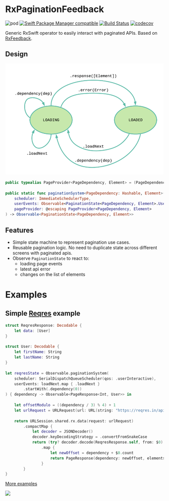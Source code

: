 # RxPaginationFeedback
![pod](https://img.shields.io/cocoapods/v/RxPaginationFeedback.svg) [![Swift Package Manager compatible](https://img.shields.io/badge/Swift%20Package%20Manager-compatible-brightgreen.svg)](https://github.com/apple/swift-package-manager) [![Build Status](https://travis-ci.com/fabfelici/RxPaginationFeedback.svg?branch=master)](https://travis-ci.com/fabfelici/RxPaginationFeedback) [![codecov](https://codecov.io/gh/fabfelici/RxPaginationFeedback/branch/master/graph/badge.svg)](https://codecov.io/gh/fabfelici/RxPaginationFeedback)

Generic RxSwift operator to easily interact with paginated APIs. Based on [RxFeedback](https://github.com/NoTests/RxFeedback.swift).

## Design

![](Images/state_diagram.png)

```swift
public typealias PageProvider<PageDependency, Element> = (PageDependency) -> Observable<PageResponse<PageDependency, Element>>

public static func paginationSystem<PageDependency: Hashable, Element>(
    scheduler: ImmediateSchedulerType,
    userEvents: Observable<PaginationState<PageDependency, Element>.UserEvent>,
    pageProvider: @escaping PageProvider<PageDependency, Element>
) -> Observable<PaginationState<PageDependency, Element>>
```

## Features
* Simple state machine to represent pagination use cases.
* Reusable pagination logic. No need to duplicate state across different screens with paginated apis.
* Observe `PaginationState` to react to:
    * loading page events
    * latest api error
    * changes on the list of elements

# Examples

## Simple [Reqres](https://reqres.in/) example

```swift
struct ReqresResponse: Decodable {
    let data: [User]
}

struct User: Decodable {
    let firstName: String
    let lastName: String
}

let reqresState = Observable.paginationSystem(
    scheduler: SerialDispatchQueueScheduler(qos: .userInteractive),
    userEvents: loadNext.map { .loadNext }
        .startWith(.dependency(0))
) { dependency -> Observable<PageResponse<Int, User>> in

    let offsetModulo = ((dependency / 3) % 4) + 1
    let urlRequest = URLRequest(url: URL(string: "https://reqres.in/api/users?page=\(offsetModulo)")!)

    return URLSession.shared.rx.data(request: urlRequest)
        .compactMap {
            let decoder = JSONDecoder()
            decoder.keyDecodingStrategy = .convertFromSnakeCase
            return (try? decoder.decode(ReqresResponse.self, from: $0).data)
                .map {
                    let newOffset = dependency + $0.count
                    return PageResponse(dependency: newOffset, elements: $0)
                }
        }
}
```

[More examples](https://github.com/fabfelici/RxPaginationFeedback/blob/master/Examples/Examples)

<img src="Images/examples.gif" width="350"/>